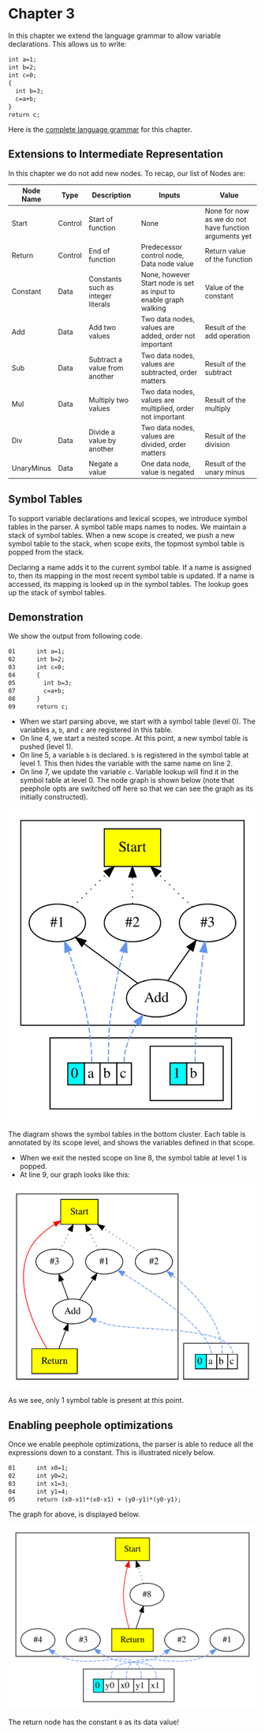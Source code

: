 # Chapter 3

In this chapter we extend the language grammar to allow variable declarations. This allows us to write:

```
int a=1; 
int b=2; 
int c=0; 
{ 
  int b=3; 
  c=a+b; 
} 
return c;
```

Here is the [complete language grammar](docs/03-grammar.md) for this chapter.

## Extensions to Intermediate Representation

In this chapter we do not add new nodes. To recap, our list of Nodes are:

| Node Name  | Type    | Description                        | Inputs                                                           | Value                                                 |
|------------|---------|------------------------------------|------------------------------------------------------------------|-------------------------------------------------------|
| Start      | Control | Start of function                  | None                                                             | None for now as we do not have function arguments yet |
| Return     | Control | End of function                    | Predecessor control node, Data node value                        | Return value of the function                          |
| Constant   | Data    | Constants such as integer literals | None, however Start node is set as input to enable graph walking | Value of the constant                                 |
| Add        | Data    | Add two values                     | Two data nodes, values are added, order not important            | Result of the add operation                           |
| Sub        | Data    | Subtract a value from another      | Two data nodes, values are subtracted, order matters             | Result of the subtract                                |
| Mul        | Data    | Multiply two values                | Two data nodes, values are multiplied, order not important       | Result of the multiply                                |
| Div        | Data    | Divide a value by another          | Two data nodes, values are divided, order matters                | Result of the division                                |
| UnaryMinus | Data    | Negate a value                     | One data node, value is negated                                  | Result of the unary minus                             |

## Symbol Tables

To support variable declarations and lexical scopes, we introduce symbol tables in the parser.
A symbol table maps names to nodes.
We maintain a stack of symbol tables.
When a new scope is created, we push a new symbol table to the stack, when scope exits, the topmost symbol table is popped
from the stack.

Declaring a name adds it to the current symbol table. 
If a name is assigned to, then its mapping in the most recent symbol table is updated.
If a name is accessed, its mapping is looked up in the symbol tables. The lookup goes up the stack of symbol tables.

## Demonstration

We show the output from following code.

```
01      int a=1; 
02      int b=2; 
03      int c=0; 
04      { 
05        int b=3; 
07        c=a+b; 
08      } 
09      return c;
```

* When we start parsing above, we start with a symbol table (level 0).
The variables `a`, `b`, and `c` are registered in this table.
* On line 4, we start a nested scope. At this point, a new symbol table is pushed (level 1).
* On line 5, a variable `b` is declared. `b` is registered in the symbol table at level 1. This then
hides the variable with the same name on line 2.
* On line 7, we update the variable `c`. Variable lookup will find it in the symbol table at level 0.
The node graph is shown below (note that peephole opts are switched off here so that we can 
see the graph as its initially constructed).

![Graph1](./docs/03-graph1.svg)

The diagram shows the symbol tables in the bottom cluster. 
Each table is annotated by its scope level, and shows the variables defined in that scope.

* When we exit the nested scope on line 8, the symbol table at level 1 is popped.
* At line 9, our graph looks like this:

![Graph2](./docs/03-graph2.svg)

As we see, only 1 symbol table is present at this point.

## Enabling peephole optimizations

Once we enable peephole optimizations, the parser is able to reduce all the expressions down to a
constant. This is illustrated nicely below.

```
01      int x0=1; 
02      int y0=2; 
03      int x1=3; 
04      int y1=4; 
05      return (x0-x1)*(x0-x1) + (y0-y1)*(y0-y1);
```

The graph for above, is displayed below.

![Graph2](./docs/03-graph3.svg)

The return node has the constant `8` as its data value!